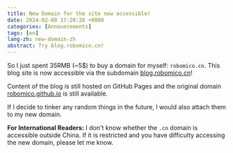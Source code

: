 ```yaml
---
title: New Domain for the site now accessible!
date: 2024-02-08 17:20:26 +0800
categories: [Announcements]
tags: [en]
lang-zh: new-domain-zh
abstract: Try blog.robomico.cn!
---
```


So I just spent 35RMB (~5$) to buy a domain for myself: `robomico.cn`. This blog site is now accessible via the subdomain [blog.robomico.cn](https://blog.robomico.cn)!

Content of the blog is still hosted on GitHub Pages and the original domain [robomico.github.io](https://robomico.github.io) is still available.

If I decide to tinker any random things in the future, I would also attach them to my new domain.

**For International Readers:** I don't know whether the `.cn` domain is accessible outside China. If it is restricted and you have difficulty accessing the new domain, please let me know.
